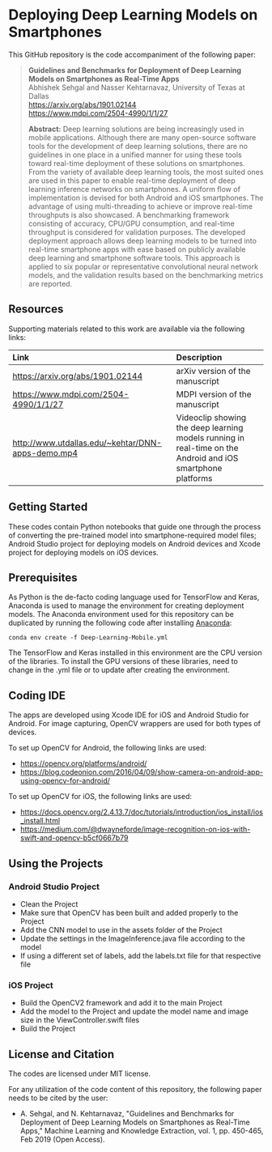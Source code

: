 # Deploying Deep Learning Models on Smartphones

This GitHub repository is the code accompaniment of the following paper:
> **Guidelines and Benchmarks for Deployment of Deep Learning Models on Smartphones as Real-Time Apps**<br>
> Abhishek Sehgal and Nasser Kehtarnavaz, University of Texas at Dallas<br>
> https://arxiv.org/abs/1901.02144<br>
> https://www.mdpi.com/2504-4990/1/1/27<br>
>
> **Abstract:** Deep learning solutions are being increasingly used in mobile applications. Although there are many open-source software tools for the development of deep learning solutions, there are no guidelines in one place in a unified manner for using these tools toward real-time deployment of these solutions on smartphones. From the variety of available deep learning tools, the most suited ones are used in this paper to enable real-time deployment of deep learning inference networks on smartphones. A uniform flow of implementation is devised for both Android and iOS smartphones. The advantage of using multi-threading to achieve or improve real-time throughputs is also showcased. A benchmarking framework consisting of accuracy, CPU/GPU consumption, and real-time throughput is considered for validation purposes. The developed deployment approach allows deep learning models to be turned into real-time smartphone apps with ease based on publicly available deep learning and smartphone software tools. This approach is applied to six popular or representative convolutional neural network models, and the validation results based on the benchmarking metrics are reported.

## Resources
Supporting materials related to this work are available via the following links:

|**Link**|Description
|:-------|:----------
|https://arxiv.org/abs/1901.02144| arXiv version of the manuscript
|https://www.mdpi.com/2504-4990/1/1/27| MDPI version of the manuscript
|http://www.utdallas.edu/~kehtar/DNN-apps-demo.mp4| Videoclip showing the deep learning models running in real-time on the Android and iOS smartphone platforms

## Getting Started
These codes contain Python notebooks that guide one through the process of converting the pre-trained model into smartphone-required model files; Android Studio project for deploying models on Android devices and Xcode project for deploying models on iOS devices.

## Prerequisites

As Python is the de-facto coding language used for TensorFlow and Keras, Anaconda is used to manage the environment for creating deployment models. The Anaconda environment used for this repository can be duplicated by running the following code after installing [Anaconda](https://www.anaconda.com/distribution/):
```
conda env create -f Deep-Learning-Mobile.yml
```
The TensorFlow and Keras installed in this environment are the CPU version of the libraries. To install the GPU versions of these libraries, need to change in the .yml file or to update after creating the environment.

## Coding IDE

The apps are developed using Xcode IDE for iOS and Android Studio for Android. For image capturing, OpenCV wrappers are used for both types of devices.

To set up OpenCV for Android, the following links are used:

- https://opencv.org/platforms/android/
- https://blog.codeonion.com/2016/04/09/show-camera-on-android-app-using-opencv-for-android/

To set up OpenCV for iOS, the following links are used:
- https://docs.opencv.org/2.4.13.7/doc/tutorials/introduction/ios_install/ios_install.html
- https://medium.com/@dwayneforde/image-recognition-on-ios-with-swift-and-opencv-b5cf0667b79

## Using the Projects

### Android Studio Project
- Clean the Project
- Make sure that OpenCV has been built and added properly to the Project
- Add the CNN model to use in the assets folder of the Project
- Update the settings in the ImageInference.java file according to the model
- If using a different set of labels, add the labels.txt file for that respective file

### iOS Project
- Build the OpenCV2 framework and add it to the main Project
- Add the model to the Project and update the model name and image size in the ViewController.swift files
- Build the Project

## License and Citation
The codes are licensed under MIT license.

For any utilization of the code content of this repository, the following paper needs to be cited by the user:

- A. Sehgal, and N. Kehtarnavaz, "Guidelines and Benchmarks for Deployment of Deep Learning Models on Smartphones as Real-Time Apps," Machine Learning and Knowledge Extraction, vol. 1, pp. 450-465, Feb 2019 (Open Access).
